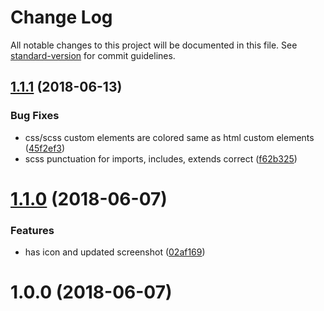 # Change Log

All notable changes to this project will be documented in this file. See [standard-version](https://github.com/conventional-changelog/standard-version) for commit guidelines.

<a name="1.1.1"></a>
## [1.1.1](https://github.com/fimius23/dark-autumn-frost/compare/v1.1.0...v1.1.1) (2018-06-13)


### Bug Fixes

* css/scss custom elements are colored same as html custom elements ([45f2ef3](https://github.com/fimius23/dark-autumn-frost/commit/45f2ef3))
* scss punctuation for imports, includes, extends correct ([f62b325](https://github.com/fimius23/dark-autumn-frost/commit/f62b325))



<a name="1.1.0"></a>
# [1.1.0](https://github.com/fimius23/dark-autumn-frost/compare/v1.0.0...v1.1.0) (2018-06-07)


### Features

* has icon and updated screenshot ([02af169](https://github.com/fimius23/dark-autumn-frost/commit/02af169))



<a name="1.0.0"></a>
# 1.0.0 (2018-06-07)
